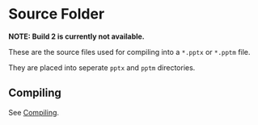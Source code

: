 # Source Folder

**NOTE: Build 2 is currently not available.**

These are the source files used for compiling into a `*.pptx` or `*.pptm` file.

They are placed into seperate `pptx` and `pptm` directories.

## Compiling

See [Compiling](../README.md#Compiling).
